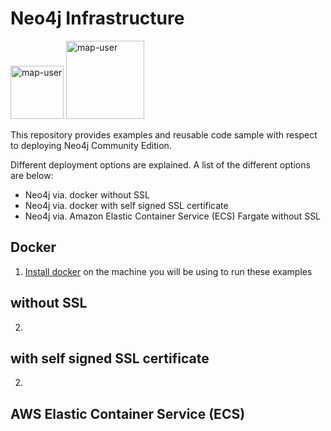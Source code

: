 # Neo4j Infrastructure

<img width="85" alt="map-user" src="https://img.shields.io/badge/views-0000-green"> <img width="125" alt="map-user" src="https://img.shields.io/badge/unique visits-0000-green">

This repository provides examples and reusable code sample with respect to deploying Neo4j Community Edition. 

Different deployment options are explained. A list of the different options are below:
* Neo4j via. docker without SSL
* Neo4j via. docker with self signed SSL certificate
* Neo4j via. Amazon Elastic Container Service (ECS) Fargate without SSL

## Docker

1. [Install docker](https://docs.docker.com/engine/install/) on the machine you will be using to run these examples

## without SSL

2. 

## with self signed SSL certificate

2. 

## AWS Elastic Container Service (ECS)
